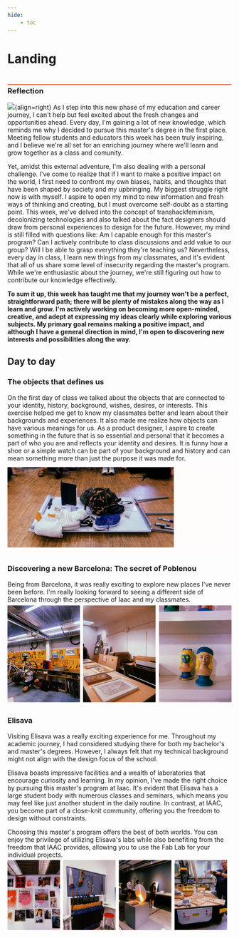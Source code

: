 ```yaml
---
hide:
    - toc
---
```


# Landing
<div style="height:2px; background-color: #E17858; margin-top: 40px; margin-bottom: -20px;"></div>

### Reflection
![](../images/Landing/procrast.svg){align=right}
As I step into this new phase of my education and career journey, I can't help but feel excited about the fresh changes and opportunities ahead. Every day, I'm gaining a lot of new knowledge, which reminds me why I decided to pursue this master's degree in the first place. Meeting fellow students and educators this week has been truly inspiring, and I believe we're all set for an enriching journey where we'll learn and grow together as a class and comunity.

Yet, amidst this external adventure, I'm also dealing with a personal challenge. I've come to realize that if I want to make a positive impact on the world, I first need to confront my own biases, habits, and thoughts that have been shaped by society and my upbringing. My biggest struggle right now is with myself. I aspire to open my mind to new information and fresh ways of thinking and creating, but I must overcome self-doubt as a starting point. This week, we've delved into the concept of transhackfeminism, decolonizing technologies and also talked about the fact designers should draw from personal experiences to design for the future. However, my mind is still filled with questions like: Am I capable enough for this master's program? Can I actively contribute to class discussions and add value to our group? Will I be able to grasp everything they're teaching us? 
Nevertheless, every day in class, I learn new things from my classmates, and it's evident that all of us share some level of insecurity regarding the master's program. While we're enthusiastic about the journey, we're still figuring out how to contribute our knowledge effectively.

**To sum it up, this week has taught me that my journey won't be a perfect, straightforward path; there will be plenty of mistakes along the way as I learn and grow. I'm actively working on becoming more open-minded, creative, and adept at expressing my ideas clearly while exploring various subjects. My primary goal remains making a positive impact, and although I have a general direction in mind, I'm open to discovering new interests and possibilities along the way.**

## Day to day
### The objects that defines us
On the first day of class we talked about the objects that are connected to your identity, history, background, wishes, desires, or interests. This exercise helped me get to know my classmates better and learn about their backgrounds and experiences. It also made me realize how objects can have various meanings for us. As a product designer, I aspire to create something in the future that is so essential and personal that it becomes a part of who you are and reflects your identity and desires. It is funny how a shoe or a simple watch can be part of your background and history and can mean something more than just the purpose it was made for.
![](../images/Landing/Group1.jpg)

### Discovering a new Barcelona: The secret of Poblenou
Being from Barcelona, it was really exciting to explore new places I've never been before. I'm really looking forward to seeing a different side of Barcelona through the perspective of Iaac and my classmates.
![](../images/Landing/Poblenou.jpg)

### Elisava
Visiting Elisava was a really exciting experience for me. Throughout my academic journey, I had considered studying there for both my bachelor's and master's degrees. However, I always felt that my technical background might not align with the design focus of the school.

Elisava boasts impressive facilities and a wealth of laboratories that encourage curiosity and learning. In my opinion, I've made the right choice by pursuing this master's program at Iaac. It's evident that Elisava has a large student body with numerous classes and seminars, which means you may feel like just another student in the daily routine. In contrast, at IAAC, you become part of a close-knit community, offering you the freedom to design without constraints.

Choosing this master's program offers the best of both worlds. You can enjoy the privilege of utilizing Elisava's labs while also benefiting from the freedom that IAAC provides, allowing you to use the Fab Lab for your individual projects.
![](../images/Landing/Elisava.jpg)

